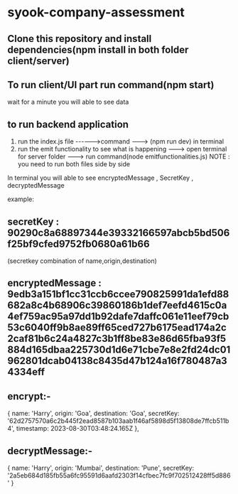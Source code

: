 # syook-company-assessment

<!-- Process to run the code -->

<!-- STEP 1: -->
## Clone this repository and install dependencies(npm install in both folder client/server)


<!-- STEP 2 -->
## To run client/UI part run command(npm start)
wait for a minute you will able to see data



<!-- STEP 3 -->

## to run backend application 
1. run the index.js file ------>command ---> (npm run dev) in terminal
2. run the emit functionality to see what is happening ---> open terminal for server folder ---> run command(node emitfunctionalities.js)
NOTE : you need to run both files side by side 

In terminal you will able to see encryptedMessage , SecretKey , decryptedMessage 
<!-- ------------------------------------------------------------------------------------------- -->
example:

## secretKey :  90290c8a68897344e39332166597abcb5bd506f25bf9cfed9752fb0680a61b66
(secretkey combination of name,origin,destination)
## encryptedMessage :  9edb3a151bf1cc31ccb6ccee790825991da1efd88682a8c4b68906c39860186b1def7eefd4615c0a4ef759ac95a97dd1b92dafe7daffc061e11eef79cb53c6040ff9b8ae89ff65ced727b6175ead174a2c2caf81b6c24a4827c3b1ff8be83e86d65fba93f5884d165dbaa225730d1d6e71cbe7e8e2fd24dc01962801dcab04138c8435d47b124a16f780487a34334eff

## encrypt:-
{
    name: 'Harry',
    origin: 'Goa',
    destination: 'Goa',
    secretKey: '62d2757570a6c2b445f2ead8587b103aab1f46af5898d5f13808de7ffcb511b4',
    timestamp: 2023-08-30T03:48:24.165Z
},

## decryptMessage:-
{
    name: 'Harry',
    origin: 'Mumbai',
    destination: 'Pune',
    secretKey: '2a5eb684d185fb55a6fc95591d6aafd2303f14cfbec7fc9f702512428ff5d886'
  }
<!-- ------------------------------------------------------------------------------------------- -->


